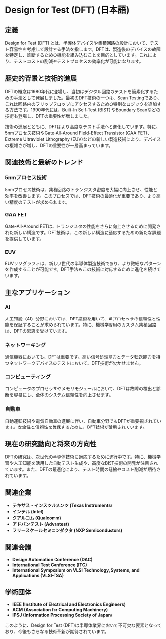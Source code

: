 # Design for Test (DFT) (日本語)

## 定義
Design for Test (DFT) とは、半導体デバイスや集積回路の設計において、テスト容易性を考慮して設計する手法を指します。DFTは、製造後のデバイスの故障を特定し、診断するための機能を組み込むことを目的としています。これにより、テストコストの削減やテストプロセスの効率化が可能になります。

## 歴史的背景と技術的進展
DFTの概念は1980年代に登場し、当初はデジタル回路のテストを簡素化するための手法として発展しました。最初のDFT技術の一つは、Scan Testingであり、これは回路内のフリップフロップにアクセスするための特別なロジックを追加する方法です。1990年代には、Built-In Self-Test (BIST) やBoundary Scanなどの技術も登場し、DFTの重要性が増しました。

技術の進展とともに、DFTはより高度なテスト手法へと進化しています。特に、5nmプロセス技術やGate-All-Around Field-Effect Transistor (GAA FET)、Extreme Ultraviolet Lithography (EUV)などの新しい製造技術により、デバイスの複雑さが増し、DFTの重要性が一層高まっています。

## 関連技術と最新のトレンド
### 5nmプロセス技術
5nmプロセス技術は、集積回路のトランジスタ密度を大幅に向上させ、性能と効率を改善します。このプロセスでは、DFT技術の最適化が重要であり、より高い精度のテストが求められます。

### GAA FET
Gate-All-Around FETは、トランジスタの性能をさらに向上させるために開発された新しい構造です。DFT技術は、この新しい構造に適応するための新たな課題を提供しています。

### EUV
EUVリソグラフィは、新しい世代の半導体製造技術であり、より微細なパターンを作成することが可能です。DFT手法もこの技術に対応するために進化を続けています。

## 主なアプリケーション
### AI
人工知能（AI）分野においては、DFT技術を用いて、AIプロセッサの信頼性と性能を保証することが求められています。特に、機械学習用のカスタム集積回路は、DFTの恩恵を受けています。

### ネットワーキング
通信機器においても、DFTは重要です。高い信号処理能力とデータ転送能力を持つネットワークデバイスのテストにおいて、DFT技術が欠かせません。

### コンピューティング
コンピュータのプロセッサやメモリモジュールにおいて、DFTは故障の検出と診断を容易にし、全体のシステム信頼性を向上させます。

### 自動車
自動運転技術や電気自動車の進展に伴い、自動車分野でもDFTが重要視されています。安全性と信頼性を確保するために、DFT技術が活用されています。

## 現在の研究動向と将来の方向性
DFTの研究は、次世代の半導体技術に適応するために進行中です。特に、機械学習や人工知能を活用した自動テスト生成や、高度なBIST技術の開発が注目されています。また、DFTの最適化により、テスト時間の短縮やコスト削減が期待されています。

## 関連企業
- **テキサス・インスツルメンツ (Texas Instruments)**
- **インテル (Intel)**
- **クアルコム (Qualcomm)**
- **アドバンテスト (Advantest)**
- **フリースケールセミコンダクタ (NXP Semiconductors)**

## 関連会議
- **Design Automation Conference (DAC)**
- **International Test Conference (ITC)**
- **International Symposium on VLSI Technology, Systems, and Applications (VLSI-TSA)**

## 学術団体
- **IEEE (Institute of Electrical and Electronics Engineers)**
- **ACM (Association for Computing Machinery)**
- **IPSJ (Information Processing Society of Japan)**

このように、Design for Test (DFT)は半導体業界において不可欠な要素となっており、今後もさらなる技術革新が期待されています。